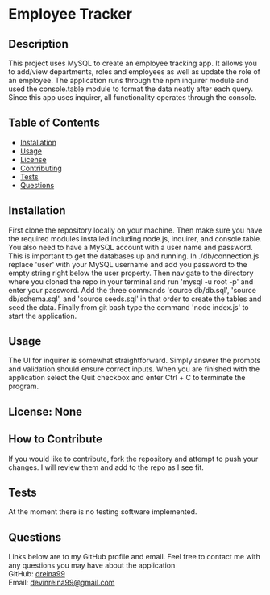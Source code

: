 # Employee Tracker
  ## Description  
  This project uses MySQL to create an employee tracking app. It allows you to add/view departments, roles and employees as well as update the role of an employee. The application runs through the npm inquirer module and used the console.table module to format the data neatly after each query. Since this app uses inquirer, all functionality operates through the console.    
   

  ## Table of Contents
  - [Installation](#installation)
  - [Usage](#usage)
  - [License](#license)
  - [Contributing](#contributing)
  - [Tests](#tests)
  - [Questions](#questions)

  ## Installation
  First clone the repository locally on your machine. Then make sure you have the required modules installed including node.js, inquirer, and console.table. You also need to have a MySQL account with a user name and password. This is important to get the databases up and running. In ./db/connection.js replace 'user' with your MySQL username and add you password to the empty string right below the user property. Then navigate to the directory where you cloned the repo in your terminal and run 'mysql -u root -p' and enter your password. Add the three commands 'source db/db.sql', 'source db/schema.sql', and 'source seeds.sql' in that order to create the tables and seed the data. Finally from git bash type the command 'node index.js' to start the application. 

  
  ## Usage
  The UI for inquirer is somewhat straightforward. Simply answer the prompts and validation should ensure correct inputs. When you are finished with the application select the Quit checkbox and enter Ctrl + C to terminate the program.

  
  ## License: None

  
  ## How to Contribute
  If you would like to contribute, fork the repository and attempt to push your changes. I will review them and add to the repo as I see fit.

  
  ## Tests
  At the moment there is no testing software implemented.

  
  ## Questions
  Links below are to my GitHub profile and email.
  Feel free to contact me with any questions you may have about the application  
  GitHub: [dreina99](https://www.github.com/dreina99)  
  Email: [devinreina99@gmail.com](mailto:devinreina99@gmail.com)
